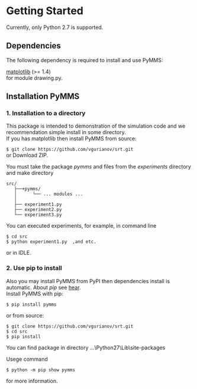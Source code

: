 # Getting Started  
Currently, only Python 2.7 is supported. 
  
## Dependencies  
   
The following dependency is required to install and use PyMMS:  
  
[matplotlib](https://matplotlib.org/) (>= 1.4)  
for module drawing.py.  
  
## Installation PyMMS

### 1. Installation to a directory
This package is intended to demonstration of the simulation code and we recommendation simple install in some directory.  
If you has matplotlib then install PyMMS from source:
  
```$ git clone https://github.com/vgurianov/srt.git```   
or Download ZIP.  
  
You must take the package *pymms* and files from the *experiments* directory and make directory  
```
src/
   ├──+pymms/  
   │      └── ... modules ...  
   │
   ├── experiment1.py  
   ├── experiment2.py  
   └── experiment3.py  
```  

You can executed experiments, for example, in command line  
```  
$ cd src  
$ python experiment1.py  ,and etc.   
```  
or in IDLE.  

 
### 2. Use pip to install  
Also you may install PyMMS from PyPI then dependencies install is automatic. About *pip* see [hear](https://packaging.python.org/tutorials/installing-packages/).    
Install PyMMS with pip:  
  
```$ pip install pymms```
  
or from source:  
  
```  
$ git clone https://github.com/vgurianov/srt.git
$ cd src
$ pip install  
```  
  
You can find package in directory ...\Python27\Lib\site-packages  
  
Usege command  
 
```$ python -m pip show pymms```

for more information.  
  
 
  

